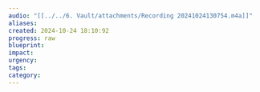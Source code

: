 ```yaml
---
audio: "[[../../6. Vault/attachments/Recording 20241024130754.m4a]]"
aliases: 
created: 2024-10-24 18:10:92
progress: raw
blueprint: 
impact: 
urgency: 
tags: 
category: 
---
```


